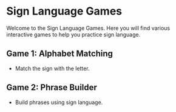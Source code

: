 # Sign Language Games

Welcome to the Sign Language Games. Here you will find various interactive games to help you practice sign language.

## Game 1: Alphabet Matching
- Match the sign with the letter.

## Game 2: Phrase Builder
- Build phrases using sign language.
